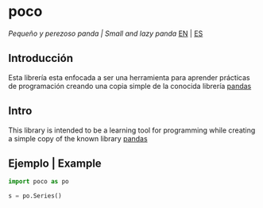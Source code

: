 # poco
*Pequeño y perezoso panda | Small and lazy panda*
[EN](#Intro) | [ES](#Introducción)

## Introducción

Esta librería esta enfocada a ser una herramienta para aprender prácticas de programación creando una copia simple de la conocida librería [pandas](https://github.com/pandas-dev/pandas) 


## Intro

This library is intended to be a learning tool for programming while creating a simple copy of the known library [pandas](https://github.com/pandas-dev/pandas)



## Ejemplo | Example

```python
import poco as po

s = po.Series() 
```